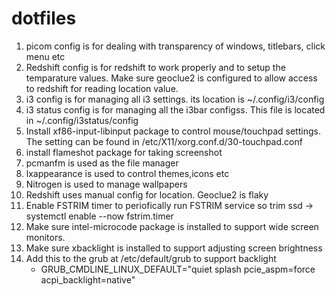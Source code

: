 # dotfiles
1. picom config is for dealing with transparency of windows, titlebars, click menu etc
2. Redshift config is for redshift to work properly and to setup the temparature values. Make sure geoclue2 is configured to allow access to
redshift for reading location value.
3. i3 config is for managing all i3 settings. its location is ~/.config/i3/config
4. i3 status config is for managing all the i3bar configss. This file is located in ~/.config/i3status/config
5. Install xf86-input-libinput package to control mouse/touchpad settings. The setting can be found in /etc/X11/xorg.conf.d/30-touchpad.conf
6. install flameshot package for taking screenshot
7. pcmanfm is used as the file manager
8. lxappearance is used to control themes,icons etc
9. Nitrogen is used to manage wallpapers
10. Redshift uses manual config for location. Geoclue2 is flaky
11. Enable FSTRIM timer to periofically run FSTRIM service so trim ssd -> systemctl enable --now fstrim.timer
12. Make sure intel-microcode package is installed to support wide screen monitors.
13. Make sure xbacklight is installed to support adjusting screen brightness
14. Add this to the grub at /etc/default/grub to support backlight
    - GRUB_CMDLINE_LINUX_DEFAULT="quiet splash pcie_aspm=force acpi_backlight=native"
